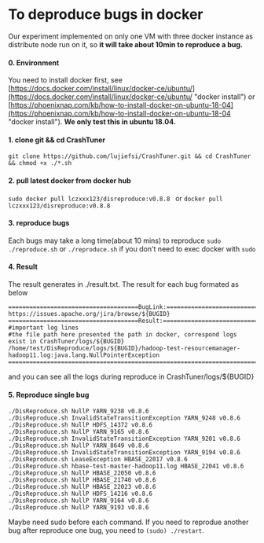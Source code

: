 # To deproduce bugs in docker

Our experiment implemented on only one VM with three docker instance as distribute node run on it, so **it will take about 10min to reproduce a bug.**
#### 0. Environment
You need to install docker first, see [https://docs.docker.com/install/linux/docker-ce/ubuntu/](https://docs.docker.com/install/linux/docker-ce/ubuntu/ "docker install") or [https://phoenixnap.com/kb/how-to-install-docker-on-ubuntu-18-04](https://phoenixnap.com/kb/how-to-install-docker-on-ubuntu-18-04 "docker install").
**We only test this in ubuntu 18.04.**

#### 1. clone git && cd CrashTuner
`git clone https://github.com/lujiefsi/CrashTuner.git && cd CrashTuner && chmod +x ./*.sh`
#### 2. pull latest docker from docker hub
`sudo docker pull lczxxx123/disreproduce:v0.8.8 ` or `docker pull lczxxx123/disreproduce:v0.8.8`
#### 3. reproduce bugs
Each bugs may take a long time(about 10 mins) to reproduce
`sudo ./reproduce.sh` 
or `./reproduce.sh` if you don&apos;t need to exec docker with `sudo`
#### 4. Result
The result generates in ./result.txt. The result for each bug formated as below

    =====================================BugLink:==========================================
    https://issues.apache.org/jira/browse/${BUGID}
    =====================================Result:===========================================
    #important log lines 
	#the file path here presented the path in docker, correspond logs exist in CrashTuner/logs/${BUGID}
	/home/test/DisReproduce/logs/${BUGID}/hadoop-test-resourcemanager-hadoop11.log:java.lang.NullPointerException
    =======================================================================================
	
and you can see all the logs during reproduce in CrashTuner/logs/${BUGID}
#### 5. Reproduce single bug

	./DisReproduce.sh NullP YARN_9238 v0.8.6
	./DisReproduce.sh InvalidStateTransitionException YARN_9248 v0.8.6
	./DisReproduce.sh NullP HDFS_14372 v0.8.6
	./DisReproduce.sh NullP YARN_9165 v0.8.6
	./DisReproduce.sh InvalidStateTransitionException YARN_9201 v0.8.6
	./DisReproduce.sh NullP YARN_8649 v0.8.6
	./DisReproduce.sh InvalidStateTransitionException YARN_9194 v0.8.6
	./DisReproduce.sh LeaseException HBASE_22017 v0.8.6
	./DisReproduce.sh hbase-test-master-hadoop11.log HBASE_22041 v0.8.6
	./DisReproduce.sh NullP HBASE_22050 v0.8.6
	./DisReproduce.sh NullP HBASE_21740 v0.8.6
	./DisReproduce.sh NullP HBASE_22023 v0.8.6
	./DisReproduce.sh NullP HDFS_14216 v0.8.6
	./DisReproduce.sh NullP YARN_9164 v0.8.6
	./DisReproduce.sh NullP YARN_9193 v0.8.6	
Maybe need sudo before each command.
If you need to reprodue another bug after reproduce one bug, you need to `(sudo) ./restart`.
	
